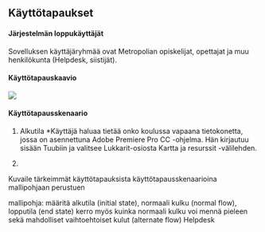 ## Käyttötapaukset

#### Järjestelmän loppukäyttäjät

Sovelluksen käyttäjäryhmää ovat Metropolian opiskelijat, opettajat ja muu henkilökunta (Helpdesk, siistijät).

#### Käyttötapauskaavio

![](http://users.metropolia.fi/~santtk/Ohjelmistotuotanto-projekti-kaavio01.PNG)

#### Käyttötapausskenaario

1. Alkutila
      *Käyttäjä haluaa tietää onko koulussa vapaana tietokonetta, jossa on asennettuna Adobe Premiere Pro CC -ohjelma.       Hän kirjautuu sisään Tuubiin ja valitsee Lukkarit-osiosta Kartta ja resurssit -välilehden.

2.  









Kuvaile tärkeimmät käyttötapauksista käyttötapausskenaarioina mallipohjaan perustuen

mallipohja: määritä alkutila (initial state), normaali kulku (normal flow), lopputila (end state)
kerro myös kuinka normaali kulku voi mennä pieleen sekä
mahdolliset vaihtoehtoiset kulut (alternate flow)
Helpdesk
